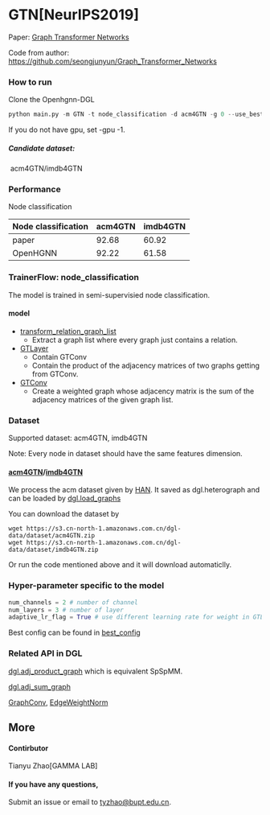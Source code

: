 # GTN[NeurIPS2019]

Paper: [Graph Transformer Networks](https://arxiv.org/abs/1911.06455)

Code from author: https://github.com/seongjunyun/Graph_Transformer_Networks

### How to run

Clone the Openhgnn-DGL

```python
python main.py -m GTN -t node_classification -d acm4GTN -g 0 --use_best_config
```

If you do not have gpu, set -gpu -1.

##### Candidate dataset: 

​	acm4GTN/imdb4GTN

### Performance

Node classification 

| Node classification | acm4GTN | imdb4GTN |
| ------------------- | ------- | -------- |
| paper               | 92.68   | 60.92    |
| OpenHGNN            | 92.22   | 61.58    |

### TrainerFlow: node_classification

The model is  trained in semi-supervisied node classification.

#### model

- [transform_relation_graph_list](../../utils/utils.py)
  - Extract a  graph list where every graph just contains a relation.
- [GTLayer](../../models/GTN_sparse.py)
  - Contain GTConv
  - Contain the product of the adjacency matrices of two graphs getting from GTConv.
- [GTConv](../../models/GTN_sparse.py)
  - Create a weighted graph whose adjacency matrix is the sum of the adjacency matrices of the given graph list.

### Dataset

Supported dataset: acm4GTN, imdb4GTN

Note: Every node in dataset should have the same features dimension.

#### [acm4GTN](../../dataset/#ACM)/[imdb4GTN](../../dataset/#IMDB)

We process the acm dataset given by [HAN](https://github.com/Jhy1993/HAN). It saved as dgl.heterograph and can be loaded by [dgl.load_graphs](https://docs.dgl.ai/en/latest/generated/dgl.load_graphs.html)

You can download the dataset by

```
wget https://s3.cn-north-1.amazonaws.com.cn/dgl-data/dataset/acm4GTN.zip
wget https://s3.cn-north-1.amazonaws.com.cn/dgl-data/dataset/imdb4GTN.zip
```

Or run the code mentioned above and it will download automaticlly.

### Hyper-parameter specific to the model

```python
num_channels = 2 # number of channel
num_layers = 3 # number of layer
adaptive_lr_flag = True # use different learning rate for weight in GTLayer.
```

Best config can be found in [best_config](../../utils/best_config.py)

### Related API in DGL

[dgl.adj_product_graph](https://docs.dgl.ai/en/latest/generated/dgl.adj_product_graph.html#dgl-adj-product-graph) which is equivalent SpSpMM.

[dgl.adj_sum_graph](https://docs.dgl.ai/en/latest/generated/dgl.adj_sum_graph.html#dgl.adj_sum_graph)

[GraphConv](https://docs.dgl.ai/en/latest/api/python/nn.pytorch.html?#graphconv), [EdgeWeightNorm](https://docs.dgl.ai/en/latest/api/python/nn.pytorch.html?#edgeweightnorm)

## More

#### Contirbutor

Tianyu Zhao[GAMMA LAB]

#### If you have any questions,

Submit an issue or email to [tyzhao@bupt.edu.cn](mailto:tyzhao@bupt.edu.cn).

